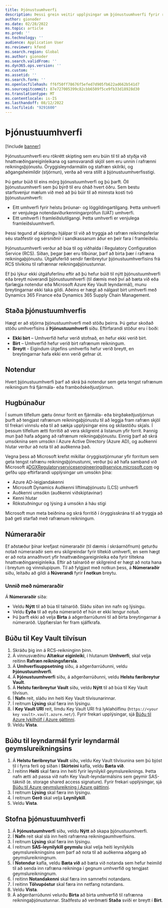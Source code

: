 ```yaml
---
title: Þjónustuumhverfi
description: Þessi grein veitir upplýsingar um þjónustuumhverfi fyrir rafræna reikninga og útskýrir hvernig á að setja þau upp.
author: gionoder
ms.date: 02/28/2022
ms.topic: article
ms.prod: ''
ms.technology: ''
audience: Application User
ms.reviewer: kfend
ms.search.region: Global
ms.author: gionoder
ms.search.validFrom: ''
ms.dyn365.ops.version: ''
ms.custom: ''
ms.assetid: ''
ms.search.form: ''
ms.openlocfilehash: ff6f50ff78676f5efed7d905fb622ad662b541d7
ms.sourcegitcommit: 87e727005399c82cbb6509f5ce9fb33d18928d30
ms.translationtype: MT
ms.contentlocale: is-IS
ms.lasthandoff: 08/12/2022
ms.locfileid: "9291600"
---
```

# <a name="service-environments"></a>Þjónustuumhverfi

[!include [banner](../includes/banner.md)]

Þjónustuumhverfi eru rökrétt skipting sem eru búin til til að styðja við hnattvæðingareiginleikana og samsvarandi skjöl sem eru unnin í rafrænni reikningsþjónustu. Öryggisleyndarmálin og stafræn skilríki, og aðgangsheimildir (stjórnun), verða að vera stillt á þjónustuumhverfisstigi.

Þú getur búið til eins mörg þjónustuumhverfi og þú þarft. Öll þjónustuumhverfi sem þú býrð til eru óháð hvert öðru. Sem bestu starfsvenjur mælum við með að þú búir til að minnsta kosti tvö þjónustuumhverfi:

- Eitt umhverfi fyrir helstu þróunar- og löggildingartilgang. Þetta umhverfi er venjulega notendaviðurkenningarprófun (UAT) umhverfi.
- Eitt umhverfi í framleiðslutilgangi. Þetta umhverfi er venjulega framleiðsluumhverfi.

Þessi tegund af skiptingu hjálpar til við að tryggja að rafræn reikningsferlar séu staðfestir og sérsniðnir í sandkassanum áður en þeir fara í framleiðslu.

Þjónustuumhverfi verður að búa til og viðhalda í Regulatory Configuration Service (RCS). Síðan, þegar þær eru tilbúnar, þarf að birta þær í rafræna reikningaþjónustu. Útgáfuferlið sendir færibreytur þjónustuumhverfisins frá RCS tilvikinu til rafrænnar reikningaþjónustunnar.

Ef þú lýkur ekki útgáfuferlinu eftir að þú hefur búið til nýtt þjónustuumhverfi eða breytt núverandi þjónustuumhverfi (til dæmis með því að bæta við eða fjarlægja notendur eða Microsoft Azure Key Vault leyndarmál), munu breytingarnar ekki taka gildi. Aðeins er hægt að nálgast birt umhverfi með Dynamics 365 Finance eða Dynamics 365 Supply Chain Management.

## <a name="service-environment-statuses"></a>Staða þjónustuumhverfis

Hægt er að stjórna þjónustuumhverfi með stöðu þeirra. Þú getur skoðað stöðu umhverfisins á **Þjónustuumhverfi** síðu. Eftirfarandi stöður eru í boði:

- **Ekki birt** – Umhverfið hefur verið stofnað, en hefur ekki verið birt.
- **Birt** – Umhverfið hefur verið birt rafrænum reikningum.
- **Breytt** – Eigindum útgefins umhverfis hefur verið breytt, en breytingarnar hafa ekki enn verið gefnar út.

## <a name="users"></a>Notendur

Hvert þjónustuumhverfi þarf að skrá þá notendur sem geta tengst rafrænum reikningum frá fjármála- eða framboðskeðjustjórnun.

## <a name="applications"></a>Hugbúnaður

Í sumum tilfellum gætu önnur forrit en fjármála- eða birgðakeðjustjórnun þurft að tengjast rafrænum reikningaþjónustu til að leggja fram rafræn skjöl til frekari vinnslu eða til að sækja upplýsingar eins og skilastöðu skjals. Í þessum tilfellum ætti forritið að vera skilgreint á listanum yfir forrit. Þannig mun það hafa aðgang að rafrænum reikningaþjónustu. Einnig þarf að skrá umsóknina sem umsókn í Azure Active Directory (Azure AD), og auðkenni hlutar verður að nota til að auðkenna það. 

Vegna þess að Microsoft krefst mikillar öryggisstjórnunar yfir forritum sem geta tengst rafrænu reikningsþjónustunni, verður þú að hafa samband við Microsoft á<DGXRegulatoryservicesengineering@service.microsoft.com> og gefðu upp eftirfarandi upplýsingar um umsókn þína:

- Azure AD-leigjandakenni
- Microsoft Dynamics Auðkenni líftímaþjónustu (LCS) umhverfi
- Auðkenni umsókn (auðkenni viðskiptavinar)
- Kenni hlutar
- Rökstuðningur og lýsing á umsókn á háu stigi

Microsoft mun meta beiðnina og skrá forritið í öryggisskrána til að tryggja að það geti starfað með rafrænum reikningum.

## <a name="number-sequences"></a>Númeraraðir

Ef aðstæður þínar krefjast númeraraðir (til dæmis í skráarnöfnum) geturðu notað númeraraðir sem eru skilgreindar fyrir tiltekið umhverfi, en sem hægt er að nota annaðhvort yfir hnattvæðingareiginleika eða fyrir tiltekna hnattvæðingareiginleika. Eftir að talnaröð er skilgreind er hægt að nota hana í breytum og vinnslupípum. Til að fylgjast með notkun þess, á **Númeraraðir** síðu, leitaðu að gildi á **Núverandi** fyrir **Í notkun** breytu.

### <a name="working-with-number-sequences"></a>Unnið með númeraraðir
Á **Númeraraðir** síða: 

- Veldu **Nýtt** til að búa til talnaröð. Sláðu síðan inn nafn og lýsingu. 
- Veldu **Eyða** til að eyða númeraröð ef hún er ekki lengur notuð.
- Þú þarft ekki að velja **Birta** á aðgerðarrúðunni til að birta breytingarnar á númeraröð. Uppfærslan fer fram sjálfkrafa.

## <a name="create-a-key-vault-reference"></a>Búðu til Key Vault tilvísun

1. Skráðu þig inn á RCS-reikninginn þinn.
2. Á vinnusvæðinu **Altækur eiginleiki**, í hlutanum **Umhverfi**, skal velja reitinn **Rafræn reikningsfærsla**.
3. Á **Umhverfisuppsetning** síðu, á aðgerðarrúðunni, veldu **Þjónustuumhverfi**.
4. Á **Þjónustuumhverfi** síðu, á aðgerðarrúðunni, veldu **Helstu færibreytur Vault**.
5. Á **Helstu færibreytur Vault** síðu, veldu **Nýtt** til að búa til Key Vault tilvísun.
6. Í **Nafn** reit, sláðu inn heiti Key Vault tilvísunarinnar.
7. Í reitnum **Lýsing** skal færa inn lýsingu.
8. Í **Key Vault URI** reit, límdu Key Vault URI frá lyklahólfinu (`https://<your key vault>.vault.azure.net/`). Fyrir frekari upplýsingar, sjá [Búðu til Azure lykilhólf í Azure gáttinni](e-invoicing-create-azure-key-vault-azure-portal.md).
9. Veldu **Vista**.
    
## <a name="create-a-secret-for-the-storage-account-secret-token"></a>Búðu til leyndarmál fyrir leyndarmál geymslureikningsins

1. Á **Helstu færibreytur Vault** síðu, veldu Key Vault tilvísunina sem þú bjóst til í fyrra ferli og síðan í **Skírteini** kafla, veldu **Bæta við**.
2. Í reitinn **Heiti** skal færa inn heiti fyrir leynilykil geymslureiknings. Þetta nafn ætti að passa við nafn Key Vault-leyndarmálsins sem geymir SAS-táknið (e. storage shared access signature). Fyrir frekari upplýsingar, sjá [Búðu til Azure geymslureikning í Azure gáttinni](e-invoicing-create-azure-storage-account-azure-portal.md). 
3. Í reitnum **Lýsing** skal færa inn lýsingu.
4. Í reitnum **Gerð** skal velja **Leynilykill**.
5. Veldu **Vista**.
    
## <a name="create-a-service-environment"></a>Stofna þjónustuumhverfi

1. Á **Þjónustuumhverfi** síðu, veldu **Nýtt** að skapa þjónustuumhverfi.
2. Í **Nafn** reit skal slá inn heiti rafrænna reikningaumhverfisins.
3. Í reitnum **Lýsing** skal færa inn lýsingu.
4. Í reitnum **SAS-leynilykill geymslu** skal velja heiti leynilykils geymslureikningsins sem þarf að nota til að auðkenna aðgang að geymslureikningnum.
5. Í **Notendur** kafla, veldu **Bæta við** að bæta við notanda sem hefur heimild til að senda inn rafræna reikninga í gegnum umhverfið og tengjast geymslureikningnum.
6. Í reitinn **Notandakenni** skal færa inn samnefni notandans. 
7. Í reitinn **Tölvupóstur** skal færa inn netfang notandans.
8. Veldu **Vista**.
9. Á aðgerðarrúðunni velurðu **Birta** að birta umhverfið til rafrænna reikningaþjónustunnar. Staðfestu að verðmæti **Staða** sviði er breytt í **Birt**.
